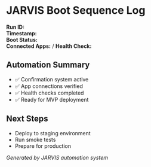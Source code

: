 # JARVIS Boot Sequence Log

**Run ID:**  
**Timestamp:**  
**Boot Status:**  
**Connected Apps:** / 
**Health Check:**  

## Automation Summary
- ✅ Confirmation system active
- ✅ App connections verified
- ✅ Health checks completed
- ✅ Ready for MVP deployment

## Next Steps
- Deploy to staging environment
- Run smoke tests
- Prepare for production

_Generated by JARVIS automation system_